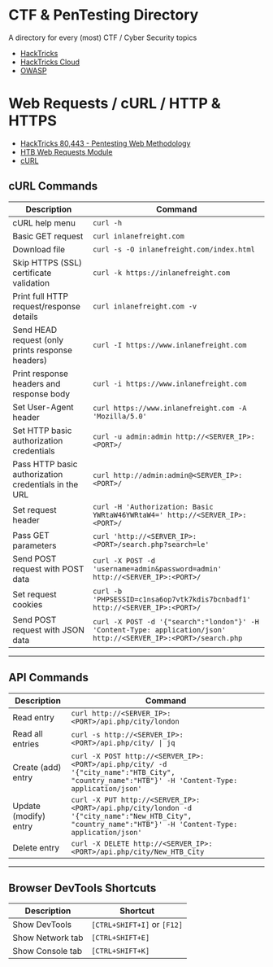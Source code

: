 # CTF & PenTesting Directory
A directory for every (most) CTF / Cyber Security topics
 - [HackTricks](https://book.hacktricks.wiki/en/index.html)
 - [HackTricks Cloud](https://cloud.hacktricks.wiki/en/index.html)
 - [OWASP](https://owasp.org/www-project-web-security-testing-guide/v42/)

# Web Requests / cURL / HTTP & HTTPS
- [HackTricks 80,443 - Pentesting Web Methodology]([url](https://book.hacktricks.wiki/en/network-services-pentesting/pentesting-web/index.html))
- [HTB Web Requests Module](https://academy.hackthebox.com/module/35/section/219)
- [cURL](https://curl.se/docs/)

## cURL Commands

| Description | Command |
|-------------|---------|
| cURL help menu | `curl -h` |
| Basic GET request | `curl inlanefreight.com` |
| Download file | `curl -s -O inlanefreight.com/index.html` |
| Skip HTTPS (SSL) certificate validation | `curl -k https://inlanefreight.com` |
| Print full HTTP request/response details | `curl inlanefreight.com -v` |
| Send HEAD request (only prints response headers) | `curl -I https://www.inlanefreight.com` |
| Print response headers and response body | `curl -i https://www.inlanefreight.com` |
| Set User-Agent header | `curl https://www.inlanefreight.com -A 'Mozilla/5.0'` |
| Set HTTP basic authorization credentials | `curl -u admin:admin http://<SERVER_IP>:<PORT>/` |
| Pass HTTP basic authorization credentials in the URL | `curl http://admin:admin@<SERVER_IP>:<PORT>/` |
| Set request header | `curl -H 'Authorization: Basic YWRtaW46YWRtaW4=' http://<SERVER_IP>:<PORT>/` |
| Pass GET parameters | `curl 'http://<SERVER_IP>:<PORT>/search.php?search=le'` |
| Send POST request with POST data | `curl -X POST -d 'username=admin&password=admin' http://<SERVER_IP>:<PORT>/` |
| Set request cookies | `curl -b 'PHPSESSID=c1nsa6op7vtk7kdis7bcnbadf1' http://<SERVER_IP>:<PORT>/` |
| Send POST request with JSON data | `curl -X POST -d '{"search":"london"}' -H 'Content-Type: application/json' http://<SERVER_IP>:<PORT>/search.php` |

---

## API Commands

| Description | Command |
|-------------|---------|
| Read entry | `curl http://<SERVER_IP>:<PORT>/api.php/city/london` |
| Read all entries | `curl -s http://<SERVER_IP>:<PORT>/api.php/city/ \| jq` |
| Create (add) entry | `curl -X POST http://<SERVER_IP>:<PORT>/api.php/city/ -d '{"city_name":"HTB_City", "country_name":"HTB"}' -H 'Content-Type: application/json'` |
| Update (modify) entry | `curl -X PUT http://<SERVER_IP>:<PORT>/api.php/city/london -d '{"city_name":"New_HTB_City", "country_name":"HTB"}' -H 'Content-Type: application/json'` |
| Delete entry | `curl -X DELETE http://<SERVER_IP>:<PORT>/api.php/city/New_HTB_City` |

---

## Browser DevTools Shortcuts

| Description | Shortcut |
|-------------|----------|
| Show DevTools | `[CTRL+SHIFT+I]` or `[F12]` |
| Show Network tab | `[CTRL+SHIFT+E]` |
| Show Console tab | `[CTRL+SHIFT+K]` |
